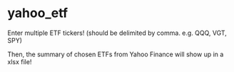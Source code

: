 # yahoo_etf

Enter multiple ETF tickers! (should be delimited by comma. e.g. QQQ, VGT, SPY) 

Then, the summary of chosen ETFs from Yahoo Finance will show up in a xlsx file!
